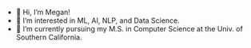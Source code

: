 - 👋 Hi, I’m Megan!
- 👀 I’m interested in ML, AI, NLP, and Data Science.
- 🌱 I’m currently pursuing my M.S. in Computer Science at the Univ. of Southern California. 

<!---
megankbull/megankbull is a ✨ special ✨ repository because its `README.md` (this file) appears on your GitHub profile.
You can click the Preview link to take a look at your changes.
--->

